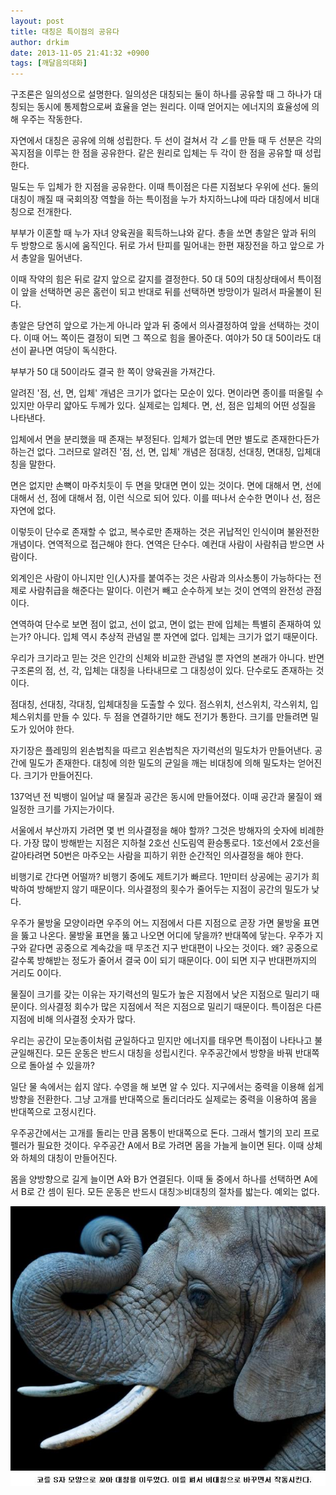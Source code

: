 ```yaml
---
layout: post
title: 대칭은 특이점의 공유다
author: drkim
date: 2013-11-05 21:41:32 +0900
tags: [깨달음의대화]
---
```

  


구조론은 일의성으로 설명한다. 일의성은 대칭되는 둘이 하나를 공유할 때 그 하나가 대칭되는 동시에 통제함으로써 효율을 얻는 원리다. 이때 얻어지는 에너지의 효율성에 의해 우주는 작동한다. 


  


자연에서 대칭은 공유에 의해 성립한다. 두 선이 걸쳐서 각 ∠를 만들 때 두 선분은 각의 꼭지점을 이루는 한 점을 공유한다. 같은 원리로 입체는 두 각이 한 점을 공유할 때 성립한다. 


  


밀도는 두 입체가 한 지점을 공유한다. 이때 특이점은 다른 지점보다 우위에 선다. 둘의 대칭이 깨질 때 국회의장 역할을 하는 특이점을 누가 차지하느냐에 따라 대칭에서 비대칭으로 전개한다. 


  


부부가 이혼할 때 누가 자녀 양육권을 획득하느냐와 같다. 총을 쏘면 총알은 앞과 뒤의 두 방향으로 동시에 움직인다. 뒤로 가서 탄피를 밀어내는 한편 재장전을 하고 앞으로 가서 총알을 밀어낸다. 


  


이때 작약의 힘은 뒤로 갈지 앞으로 갈지를 결정한다. 50 대 50의 대칭상태에서 특이점이 앞을 선택하면 공은 홈런이 되고 반대로 뒤를 선택하면 방망이가 밀려서 파울볼이 된다. 


  


총알은 당연히 앞으로 가는게 아니라 앞과 뒤 중에서 의사결정하여 앞을 선택하는 것이다. 이때 어느 쪽이든 결정이 되면 그 쪽으로 힘을 몰아준다. 여야가 50 대 50이라도 대선이 끝나면 여당이 독식한다. 


  


부부가 50 대 50이라도 결국 한 쪽이 양육권을 가져간다. 


  


알려진 '점, 선, 면, 입체' 개념은 크기가 없다는 모순이 있다. 면이라면 종이를 떠올릴 수 있지만 아무리 얇아도 두께가 있다. 실제로는 입체다. 면, 선, 점은 입체의 어떤 성질을 나타낸다. 


  


입체에서 면을 분리했을 때 존재는 부정된다. 입체가 없는데 면만 별도로 존재한다든가 하는건 없다. 그러므로 알려진 '점, 선, 면, 입체' 개념은 점대칭, 선대칭, 면대칭, 입체대칭을 말한다.


  


면은 없지만 손뼉이 마주치듯이 두 면을 맞대면 면이 있는 것이다. 면에 대해서 면, 선에 대해서 선, 점에 대해서 점, 이런 식으로 되어 있다. 이를 떠나서 순수한 면이나 선, 점은 자연에 없다.


  


이렇듯이 단수로 존재할 수 없고, 복수로만 존재하는 것은 귀납적인 인식이며 불완전한 개념이다. 연역적으로 접근해야 한다. 연역은 단수다. 예컨대 사람이 사람취급 받으면 사람이다. 


  


외계인은 사람이 아니지만 인(人)자를 붙여주는 것은 사람과 의사소통이 가능하다는 전제로 사람취급을 해준다는 말이다. 이런거 빼고 순수하게 보는 것이 연역의 완전성 관점이다.


  


연역하여 단수로 보면 점이 없고, 선이 없고, 면이 없는 판에 입체는 특별히 존재하여 있는가? 아니다. 입체 역시 추상적 관념일 뿐 자연에 없다. 입체는 크기가 없기 때문이다. 


  


우리가 크기라고 믿는 것은 인간의 신체와 비교한 관념일 뿐 자연의 본래가 아니다. 반면 구조론의 점, 선, 각, 입체는 대칭을 나타내므로 그 대칭성이 있다. 단수로도 존재하는 것이다. 


  


점대칭, 선대칭, 각대칭, 입체대칭을 도출할 수 있다. 점스위치, 선스위치, 각스위치, 입체스위치를 만들 수 있다. 두 점을 연결하기만 해도 전기가 통한다. 크기를 만들려면 밀도가 있어야 한다. 


  


자기장은 플레밍의 왼손법칙을 따르고 왼손법칙은 자기력선의 밀도차가 만들어낸다. 공간에 밀도가 존재한다. 대칭에 의한 밀도의 균일을 깨는 비대칭에 의해 밀도차는 얻어진다. 크기가 만들어진다.


  


137억년 전 빅뱅이 일어날 때 물질과 공간은 동시에 만들어졌다. 이때 공간과 물질이 왜 일정한 크기를 가지는가이다. 


  


서울에서 부산까지 가려면 몇 번 의사결정을 해야 할까? 그것은 방해자의 숫자에 비례한다. 가장 많이 방해받는 지점은 지하철 2호선 신도림역 환승통로다. 1호선에서 2호선을 갈아타려면 50번은 마주오는 사람을 피하기 위한 순간적인 의사결정을 해야 한다.


  


비행기로 간다면 어떨까? 비행기 중에도 제트기가 빠르다. 1만미터 상공에는 공기가 희박하여 방해받지 않기 때문이다. 의사결정의 횟수가 줄어두는 지점이 공간의 밀도가 낮다. 


  


우주가 물방울 모양이라면 우주의 어느 지점에서 다른 지점으로 곧장 가면 물방울 표면을 뚫고 나온다. 물방울 표면을 뚫고 나오면 어디에 닿을까? 반대쪽에 닿는다. 우주가 지구와 같다면 공중으로 계속갔을 때 무조건 지구 반대편이 나오는 것이다. 왜? 공중으로 갈수록 방해받는 정도가 줄어서 결국 0이 되기 때문이다. 0이 되면 지구 반대편까지의 거리도 0이다. 


  


물질이 크기를 갖는 이유는 자기력선의 밀도가 높은 지점에서 낮은 지점으로 밀리기 때문이다. 의사결정 회수가 많은 지점에서 적은 지점으로 밀리기 때문이다. 특이점은 다른 지점에 비해 의사결정 숫자가 많다. 


  


우리는 공간이 모눈종이처럼 균일하다고 믿지만 에너지를 태우면 특이점이 나타나고 불균일해진다. 모든 운동은 반드시 대칭을 성립시킨다. 우주공간에서 방향을 바꿔 반대쪽으로 돌아설 수 있을까?


  


일단 물 속에서는 쉽지 않다. 수영을 해 보면 알 수 있다. 지구에서는 중력을 이용해 쉽게 방향을 전환한다. 그냥 고개를 반대쪽으로 돌리더라도 실제로는 중력을 이용하여 몸을 반대쪽으로 고정시킨다.


  


우주공간에서는 고개를 돌리는 만큼 몸통이 반대쪽으로 돈다. 그래서 헬기의 꼬리 프로펠러가 필요한 것이다. 우주공간 A에서 B로 가려면 몸을 가늘게 늘이면 된다. 이때 상체와 하체의 대칭이 만들어진다. 


  


몸을 양방향으로 길게 늘이면 A와 B가 연결된다. 이때 둘 중에서 하나를 선택하면 A에서 B로 간 셈이 된다. 모든 운동은 반드시 대칭≫비대칭의 절차를 밟는다. 예외는 없다.


  


 ![](/files/attach/images/198/326/406/eed.jpg)